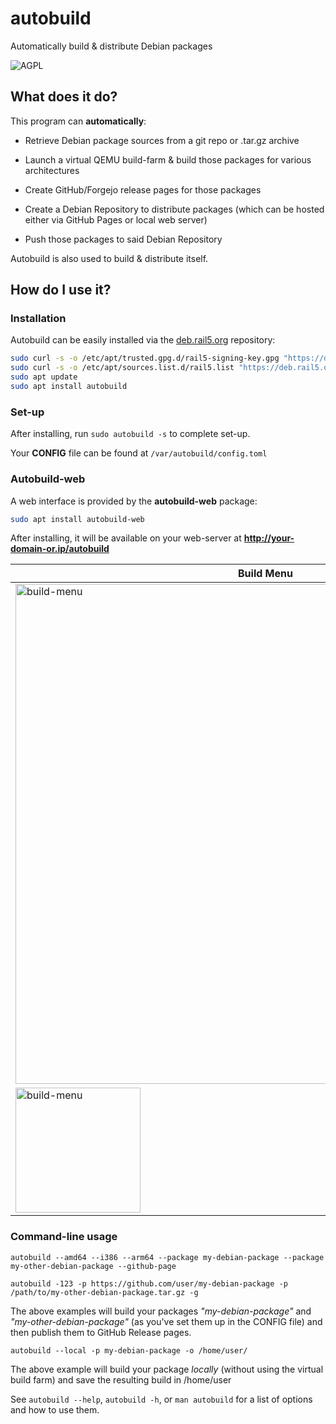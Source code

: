 # autobuild

Automatically build & distribute Debian packages

![AGPL](https://www.gnu.org/graphics/agplv3-with-text-162x68.png)

## What does it do?

This program can **automatically**:

- Retrieve Debian package sources from a git repo or .tar.gz archive

- Launch a virtual QEMU build-farm & build those packages for various architectures

- Create GitHub/Forgejo release pages for those packages

- Create a Debian Repository to distribute packages (which can be hosted either via GitHub Pages or local web server)

- Push those packages to said Debian Repository

Autobuild is also used to build & distribute itself.

## How do I use it?

### Installation

Autobuild can be easily installed via the [deb.rail5.org](https://deb.rail5.org) repository:

```sh
sudo curl -s -o /etc/apt/trusted.gpg.d/rail5-signing-key.gpg "https://deb.rail5.org/rail5-signing-key.gpg"
sudo curl -s -o /etc/apt/sources.list.d/rail5.list "https://deb.rail5.org/rail5.list"
sudo apt update
sudo apt install autobuild
```

### Set-up

After installing, run `sudo autobuild -s` to complete set-up.

Your **CONFIG** file can be found at `/var/autobuild/config.toml`

### Autobuild-web

A web interface is provided by the **autobuild-web** package:

```sh
sudo apt install autobuild-web
```

After installing, it will be available on your web-server at **http://your-domain-or.ip/autobuild**

| Build Menu                                                                                                            | Build Log                                                                                                                    | Build Completed                                                                                                               |
| --------------------------------------------------------------------------------------------------------------------- | ---------------------------------------------------------------------------------------------------------------------------- | ----------------------------------------------------------------------------------------------------------------------------- |
| <img title="" src="https://rail5.org/autobuild/autobuild-web-build-menu.png" alt="build-menu" width="800">         | <img src="https://rail5.org/autobuild/autobuild-web-log-build-in-progress.png" title="" alt="log-progress" width="800">         | <img src="https://rail5.org/autobuild/autobuild-web-log-build-successful.png" title="" alt="log-success" width="800">         |
| <img title="" src="https://rail5.org/autobuild/autobuild-web-mobile-build-menu.jpeg" alt="build-menu" width="200"> | <img title="" src="https://rail5.org/autobuild/autobuild-web-mobile-log-build-in-progress.jpeg" alt="log-progress" width="200"> | <img src="https://rail5.org/autobuild/autobuild-web-mobile-log-build-successful.jpeg" title="" alt="log-success" width="200"> |

### Command-line usage

```
autobuild --amd64 --i386 --arm64 --package my-debian-package --package my-other-debian-package --github-page
```

```
autobuild -123 -p https://github.com/user/my-debian-package -p /path/to/my-other-debian-package.tar.gz -g
```

The above examples will build your packages *"my-debian-package"* and *"my-other-debian-package"* (as you've set them up in the CONFIG file) and then publish them to GitHub Release pages.

```
autobuild --local -p my-debian-package -o /home/user/
```

The above example will build your package *locally* (without using the virtual build farm) and save the resulting build in /home/user

See `autobuild --help`, `autobuild -h`, or `man autobuild` for a list of options and how to use them.

